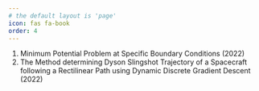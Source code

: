 ```yaml
---
# the default layout is 'page'
icon: fas fa-book
order: 4
---
```


1. Minimum Potential Problem at Specific Boundary Conditions (2022)
2. The Method determining Dyson Slingshot Trajectory of a Spacecraft following a Rectilinear Path using Dynamic Discrete Gradient Descent (2022)
